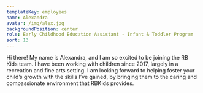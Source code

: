 ```yaml
---
templateKey: employees
name: Alexandra
avatar: /img/alex.jpg
backgroundPosition: center
role: Early Childhood Education Assistant - Infant & Toddler Program
sort: 13
---
```

Hi there! My name is Alexandra, and I am so excited to be joining the RB Kids team. I have been working with children since 2017, largely in a recreation and fine arts setting. I am looking forward to helping foster your child’s growth with the skills I’ve gained, by bringing them to the caring and compassionate environment that RBKids provides.
